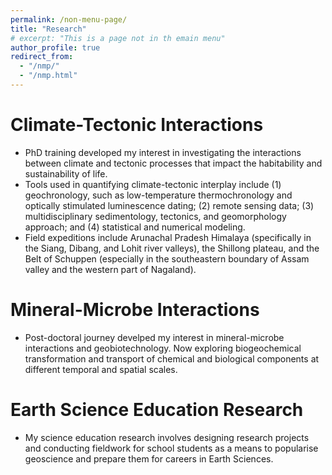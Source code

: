 ```yaml
---
permalink: /non-menu-page/
title: "Research"
# excerpt: "This is a page not in th emain menu"
author_profile: true
redirect_from: 
  - "/nmp/"
  - "/nmp.html"
---
```


# Climate-Tectonic Interactions

* PhD training developed my interest in investigating the interactions between climate and tectonic processes that impact the habitability and sustainability of life.
* Tools used in quantifying climate-tectonic interplay include (1) geochronology, such as low-temperature thermochronology and optically stimulated luminescence dating; (2) remote sensing data; (3) multidisciplinary sedimentology, tectonics, and geomorphology approach; and (4) statistical and numerical modeling.
* Field expeditions include Arunachal Pradesh Himalaya (specifically in the Siang, Dibang, and Lohit river valleys), the Shillong plateau, and the Belt of Schuppen (especially in the southeastern boundary of Assam valley and the western part of Nagaland).

# Mineral-Microbe Interactions

* Post-doctoral journey develped my interest in mineral-microbe interactions and geobiotechnology. Now exploring biogeochemical transformation and transport of chemical and biological components at different temporal and spatial scales.
  
# Earth Science Education Research

* My science education research involves designing research projects and conducting fieldwork for school students as a means to popularise geoscience and prepare them for careers in Earth Sciences.

